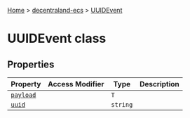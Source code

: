 [Home](./index) &gt; [decentraland-ecs](./decentraland-ecs.md) &gt; [UUIDEvent](./decentraland-ecs.uuidevent.md)

# UUIDEvent class

## Properties

|  Property | Access Modifier | Type | Description |
|  --- | --- | --- | --- |
|  [`payload`](./decentraland-ecs.uuidevent.payload.md) |  | `T` |  |
|  [`uuid`](./decentraland-ecs.uuidevent.uuid.md) |  | `string` |  |

